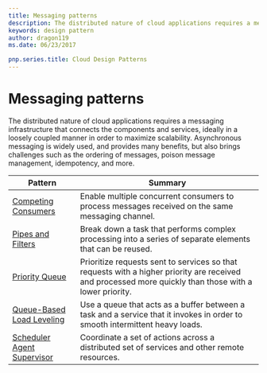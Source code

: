 ```yaml
---
title: Messaging patterns
description: The distributed nature of cloud applications requires a messaging infrastructure that connects the components and services, ideally in a loosely coupled manner in order to maximize scalability. Asynchronous messaging is widely used, and provides many benefits, but also brings challenges such as the ordering of messages, poison message management, idempotency, and more.
keywords: design pattern
author: dragon119
ms.date: 06/23/2017

pnp.series.title: Cloud Design Patterns
---
```


# Messaging patterns



The distributed nature of cloud applications requires a messaging infrastructure that connects the components and services, ideally in a loosely coupled manner in order to maximize scalability. Asynchronous messaging is widely used, and provides many benefits, but also brings challenges such as the ordering of messages, poison message management, idempotency, and more.


|                            Pattern                             |                                                                        Summary                                                                         |
|----------------------------------------------------------------|--------------------------------------------------------------------------------------------------------------------------------------------------------|
|        [Competing Consumers](../competing-consumers.md)        |                            Enable multiple concurrent consumers to process messages received on the same messaging channel.                            |
|          [Pipes and Filters](../pipes-and-filters.md)          |                       Break down a task that performs complex processing into a series of separate elements that can be reused.                        |
|             [Priority Queue](../priority-queue.md)             | Prioritize requests sent to services so that requests with a higher priority are received and processed more quickly than those with a lower priority. |
|  [Queue-Based Load Leveling](../queue-based-load-leveling.md)  |              Use a queue that acts as a buffer between a task and a service that it invokes in order to smooth intermittent heavy loads.               |
| [Scheduler Agent Supervisor](../scheduler-agent-supervisor.md) |                              Coordinate a set of actions across a distributed set of services and other remote resources.                              |

